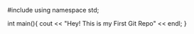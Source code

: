 #include<iostram>
using namespace std;

int main(){
  cout << "Hey! This is my First Git Repo" << endl;
}
